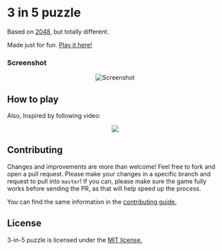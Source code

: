 # 3 in 5 puzzle
Based on [2048](http://gabrielecirulli.github.io/2048/), but totally different.

Made just for fun. [Play it here!](https://joonas-yoon.github.io/3-in-5-puzzle/)

### Screenshot

<p align="center">
  <img src="https://user-images.githubusercontent.com/9527681/67691904-ad7baf00-f9e2-11e9-81fe-1fcfeebcfc27.png" alt="Screenshot"/>
</p>

## How to play

Also, Inspired by following video:

<p align="center">
  <img src="https://user-images.githubusercontent.com/9527681/67692744-faac5080-f9e3-11e9-94b3-900d71431c12.gif"/>
</p>

## Contributing
Changes and improvements are more than welcome! Feel free to fork and open a pull request. Please make your changes in a specific branch and request to pull into `master`! If you can, please make sure the game fully works before sending the PR, as that will help speed up the process.

You can find the same information in the [contributing guide.](https://github.com/joonas-yoon/3-in-5-puzzle/blob/master/CONTRIBUTING.md)

## License
3-in-5 puzzle is licensed under the [MIT license.](https://github.com/joonas-yoon/3-in-5-puzzle/blob/master/LICENSE.txt)
